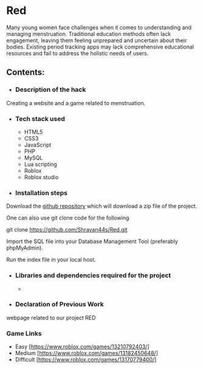 # Red
Many young women face challenges when it comes to understanding and managing menstruation. Traditional education methods often lack engagement, leaving them feeling unprepared and uncertain about their bodies. Existing period tracking apps may lack comprehensive educational resources and fail to address the holistic needs of users.

## Contents:

* ### Description of the hack

Creating a website and a game related to menstruation. 

* ### Tech stack used
  - HTML5
  - CSS3
  - JavaScript
  - PHP
  - MySQL
  - Lua scripting
  - Roblox
  - Roblox studio
   

* ### Installation steps

Download the [github repository](https://github.com/Shravan44s/Red/archive/refs/heads/main.zip) which will download a zip file of the project. 

One can also use git clone code for the following


git clone https://github.com/Shravan44s/Red.git


Import the SQL file into your Database Management Tool (preferably phpMyAdmin).

Run the index file in your local host.

* ### Libraries and dependencies required for the project

  - 


* ### Declaration of Previous Work
 webpage related to our project RED
 
 ### Game Links
 - Easy [https://www.roblox.com/games/13210792403/]
 - Medium [https://www.roblox.com/games/13182450648/]
 - Difficult [https://www.roblox.com/games/13170779400/]


  

